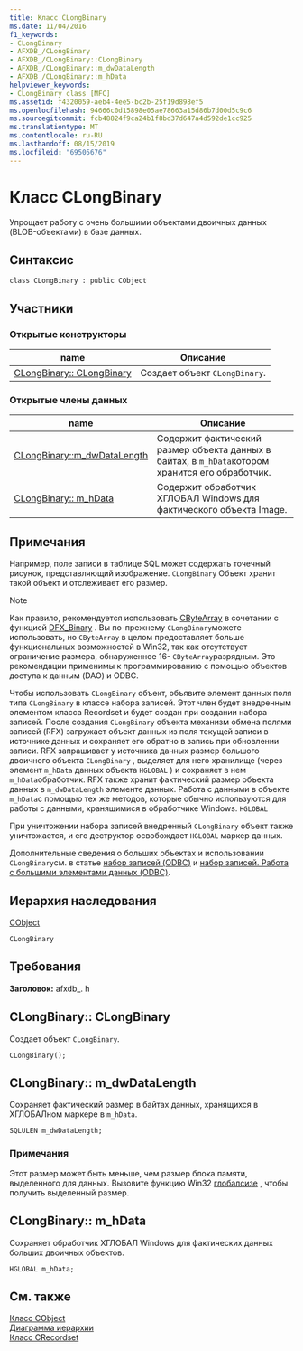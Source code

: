 ```yaml
---
title: Класс CLongBinary
ms.date: 11/04/2016
f1_keywords:
- CLongBinary
- AFXDB_/CLongBinary
- AFXDB_/CLongBinary::CLongBinary
- AFXDB_/CLongBinary::m_dwDataLength
- AFXDB_/CLongBinary::m_hData
helpviewer_keywords:
- CLongBinary class [MFC]
ms.assetid: f4320059-aeb4-4ee5-bc2b-25f19d898ef5
ms.openlocfilehash: 94666c0d15898e05ae78663a15d86b7d00d5c9c6
ms.sourcegitcommit: fcb48824f9ca24b1f8bd37d647a4d592de1cc925
ms.translationtype: MT
ms.contentlocale: ru-RU
ms.lasthandoff: 08/15/2019
ms.locfileid: "69505676"
---
```

# <a name="clongbinary-class"></a>Класс CLongBinary

Упрощает работу с очень большими объектами двоичных данных (BLOB-объектами) в базе данных.

## <a name="syntax"></a>Синтаксис

```
class CLongBinary : public CObject
```

## <a name="members"></a>Участники

### <a name="public-constructors"></a>Открытые конструкторы

|name|Описание|
|----------|-----------------|
|[CLongBinary:: CLongBinary](#clongbinary)|Создает объект `CLongBinary`.|

### <a name="public-data-members"></a>Открытые члены данных

|name|Описание|
|----------|-----------------|
|[CLongBinary::m_dwDataLength](#m_dwdatalength)|Содержит фактический размер объекта данных в байтах, в `m_hData`котором хранится его обработчик.|
|[CLongBinary:: m_hData](#m_hdata)|Содержит обработчик ХГЛОБАЛ Windows для фактического объекта Image.|

## <a name="remarks"></a>Примечания

Например, поле записи в таблице SQL может содержать точечный рисунок, представляющий изображение. `CLongBinary` Объект хранит такой объект и отслеживает его размер.

> [!NOTE]
>  Как правило, рекомендуется использовать [CByteArray](../../mfc/reference/cbytearray-class.md) в сочетании с функцией [DFX_Binary](record-field-exchange-functions.md#dfx_binary) . Вы по-прежнему `CLongBinary`можете использовать, но `CByteArray` в целом предоставляет больше функциональных возможностей в Win32, так как отсутствует ограничение размера, обнаруженное 16- `CByteArray`разрядным. Это рекомендации применимы к программированию с помощью объектов доступа к данным (DAO) и ODBC.

Чтобы использовать `CLongBinary` объект, объявите элемент данных поля типа `CLongBinary` в классе набора записей. Этот член будет внедренным элементом класса Recordset и будет создан при создании набора записей. После создания `CLongBinary` объекта механизм обмена полями записей (RFX) загружает объект данных из поля текущей записи в источнике данных и сохраняет его обратно в запись при обновлении записи. RFX запрашивает у источника данных размер большого двоичного объекта `CLongBinary` , выделяет для него хранилище (через элемент `m_hData` данных объекта `HGLOBAL` ) и сохраняет в нем `m_hData`обработчик. RFX также хранит фактический размер объекта данных в `m_dwDataLength` элементе данных. Работа с данными в объекте `m_hData`с помощью тех же методов, которые обычно используются для работы с данными, хранящимися в обработчике Windows. `HGLOBAL`

При уничтожении набора записей внедренный `CLongBinary` объект также уничтожается, и его деструктор освобождает `HGLOBAL` маркер данных.

Дополнительные сведения о больших объектах и использовании `CLongBinary`см. в статье [набор записей (ODBC)](../../data/odbc/recordset-odbc.md) и [набор записей. Работа с большими элементами данных (ODBC)](../../data/odbc/recordset-working-with-large-data-items-odbc.md).

## <a name="inheritance-hierarchy"></a>Иерархия наследования

[CObject](../../mfc/reference/cobject-class.md)

`CLongBinary`

## <a name="requirements"></a>Требования

**Заголовок:** afxdb_. h

##  <a name="clongbinary"></a>CLongBinary:: CLongBinary

Создает объект `CLongBinary`.

```
CLongBinary();
```

##  <a name="m_dwdatalength"></a>CLongBinary:: m_dwDataLength

Сохраняет фактический размер в байтах данных, хранящихся в ХГЛОБАЛном маркере в `m_hData`.

```
SQLULEN m_dwDataLength;
```

### <a name="remarks"></a>Примечания

Этот размер может быть меньше, чем размер блока памяти, выделенного для данных. Вызовите функцию Win32 [глобалсизе](/windows/win32/api/winbase/nf-winbase-globalsize) , чтобы получить выделенный размер.

##  <a name="m_hdata"></a>CLongBinary:: m_hData

Сохраняет обработчик ХГЛОБАЛ Windows для фактических данных больших двоичных объектов.

```
HGLOBAL m_hData;
```

## <a name="see-also"></a>См. также

[Класс CObject](../../mfc/reference/cobject-class.md)<br/>
[Диаграмма иерархии](../../mfc/hierarchy-chart.md)<br/>
[Класс CRecordset](../../mfc/reference/crecordset-class.md)
